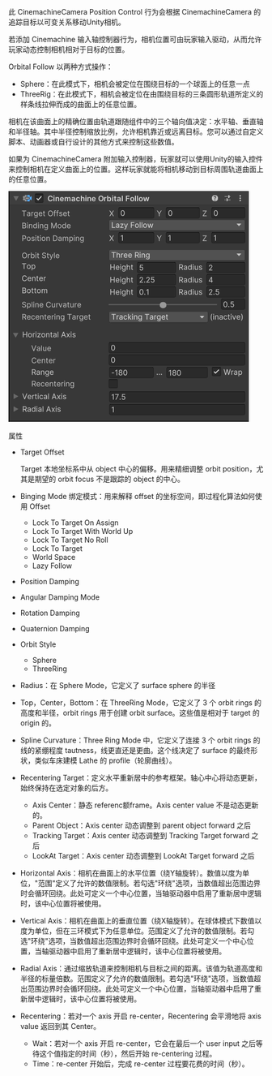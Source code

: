 此 CinemachineCamera Position Control 行为会根据 CinemachineCamera 的追踪目标以可变关系移动Unity相机。

若添加 Cinemachine 输入轴控制器行为，相机位置可由玩家输入驱动，从而允许玩家动态控制相机相对于目标的位置。

Orbital Follow 以两种方式操作：

- Sphere：在此模式下，相机会被定位在围绕目标的一个球面上的任意一点
- ThreeRig：在此模式下，相机会被定位在由围绕目标的三条圆形轨道所定义的样条线拉伸而成的曲面上的任意位置。

相机在该曲面上的精确位置由轨道跟随组件中的三个轴向值决定：水平轴、垂直轴和半径轴。其中半径控制缩放比例，允许相机靠近或远离目标。您可以通过自定义脚本、动画器或自行设计的其他方式来控制这些数值。

如果为 CinemachineCamera 附加输入控制器，玩家就可以使用Unity的输入控件来控制相机在定义曲面上的位置。这样玩家就能将相机移动到目标周围轨道曲面上的任意位置。

![OrbitalFollowInspector](../../Images/OrbitalFollowInspector.png)

属性

- Target Offset

  Target 本地坐标系中从 object 中心的偏移。用来精细调整 orbit position，尤其是期望的 orbit focus 不是跟踪的 object 的中心。

- Binging Mode 绑定模式：用来解释 offset 的坐标空间，即过程化算法如何使用 Offset

  - Lock To Target On Assign
  - Lock To Target With World Up
  - Lock To Target No Roll
  - Lock To Target
  - World Space
  - Lazy Follow

- Position Damping
- Angular Damping Mode
- Rotation Damping
- Quaternion Damping
- Orbit Style
  - Sphere
  - ThreeRing
- Radius：在 Sphere Mode，它定义了 surface sphere 的半径
- Top，Center，Bottom：在 ThreeRing Mode，它定义了 3 个 orbit rings 的高度和半径，orbit rings 用于创建 orbit surface。这些值是相对于 target 的 origin 的。
- Spline Curvature：Three Ring Mode 中，它定义了连接 3 个 orbit rings 的线的紧绷程度 tautness，线更直还是更曲。这个线决定了 surface 的最终形状，类似车床建模 Lathe 的 profile（轮廓曲线）。
- Recentering Target：定义水平重新居中的参考框架。轴心中心将动态更新，始终保持在选定对象的后方。
  - Axis Center：静态 referenc额frame。Axis center value 不是动态更新的。
  - Parent Object：Axis center 动态调整到 parent object forward 之后
  - Tracking Target：Axis center 动态调整到 Tracking Target forward 之后
  - LookAt Target：Axis center 动态调整到 LookAt Target forward 之后

- Horizontal Axis：相机在曲面上的水平位置（绕Y轴旋转）。数值以度为单位，"范围"定义了允许的数值限制。若勾选"环绕"选项，当数值超出范围边界时会循环回绕。此处可定义一个中心位置，当轴驱动器中启用了重新居中逻辑时，该中心位置将被使用。
- Vertical Axis：相机在曲面上的垂直位置（绕X轴旋转）。在球体模式下数值以度为单位，但在三环模式下为任意单位。范围定义了允许的数值限制。若勾选"环绕"选项，当数值超出范围边界时会循环回绕。此处可定义一个中心位置，当轴驱动器中启用了重新居中逻辑时，该中心位置将被使用。
- Radial Axis：通过缩放轨道来控制相机与目标之间的距离。该值为轨道高度和半径的标量倍数。范围定义了允许的数值限制。若勾选"环绕"选项，当数值超出范围边界时会循环回绕。此处可定义一个中心位置，当轴驱动器中启用了重新居中逻辑时，该中心位置将被使用。
- Recentering：若对一个 axis 开启 re-center，Recentering 会平滑地将 axis value 返回到其 Center。
  - Wait：若对一个 axis 开启 re-center，它会在最后一个 user input 之后等待这个值指定的时间（秒），然后开始 re-centering 过程。
  - Time：re-center 开始后，完成 re-center 过程要花费的时间（秒）。


